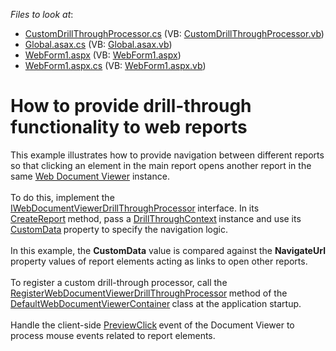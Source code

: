 <!-- default file list -->
*Files to look at*:

* [CustomDrillThroughProcessor.cs](./CS/WebApplication1/CustomDrillThroughProcessor.cs) (VB: [CustomDrillThroughProcessor.vb](./VB/WebApplication1/CustomDrillThroughProcessor.vb))
* [Global.asax.cs](./CS/WebApplication1/Global.asax.cs) (VB: [Global.asax.vb](./VB/WebApplication1/Global.asax.vb))
* [WebForm1.aspx](./CS/WebApplication1/WebForm1.aspx) (VB: [WebForm1.aspx](./VB/WebApplication1/WebForm1.aspx))
* [WebForm1.aspx.cs](./CS/WebApplication1/WebForm1.aspx.cs) (VB: [WebForm1.aspx.vb](./VB/WebApplication1/WebForm1.aspx.vb))
<!-- default file list end -->
# How to provide drill-through functionality to web reports


This example illustrates how to provide navigation between different reports so that clicking an element in the main report opens another report in the same <a href="https://documentation.devexpress.com/#XtraReports/CustomDocument17738">Web Document Viewer</a> instance.<br><br>To do this, implement the <a href="https://documentation.devexpress.com/#XtraReports/clsDevExpressXtraReportsWebWebDocumentViewerIWebDocumentViewerDrillThroughProcessortopic">IWebDocumentViewerDrillThroughProcessor</a><strong> </strong>interface. In its <a href="https://documentation.devexpress.com/#XtraReports/DevExpressXtraReportsWebWebDocumentViewerIWebDocumentViewerDrillThroughProcessor_CreateReporttopic">CreateReport</a><strong> </strong>method, pass a <a href="https://documentation.devexpress.com/#XtraReports/clsDevExpressXtraReportsWebWebDocumentViewerDrillThroughContexttopic">DrillThroughContext</a><strong> </strong>instance and use its <a href="https://documentation.devexpress.com/#XtraReports/DevExpressXtraReportsWebWebDocumentViewerDrillThroughContext_CustomDatatopic">CustomData</a><strong> </strong>property to specify the navigation logic.<br><br>In this example, the <strong>CustomData</strong> value is compared against the <strong>NavigateUrl</strong> property values of report elements acting as links to open other reports.<br><br>To register a custom drill-through processor, call the <a href="https://documentation.devexpress.com/#XtraReports/DevExpressXtraReportsWebWebDocumentViewerDefaultWebDocumentViewerContainer_RegisterWebDocumentViewerDrillThroughProcessor~T~topic">RegisterWebDocumentViewerDrillThroughProcessor</a><strong> </strong>method of the <a href="https://documentation.devexpress.com/#XtraReports/clsDevExpressXtraReportsWebWebDocumentViewerDefaultWebDocumentViewerContainertopic">DefaultWebDocumentViewerContainer</a><strong> </strong>class at the application startup.<br><br>Handle the client-side <a href="https://documentation.devexpress.com/XtraReports/DevExpress.XtraReports.Web.Scripts.ASPxClientWebDocumentViewer.PreviewClick.event">PreviewClick</a><strong> </strong>event of the Document Viewer to process mouse events related to report elements.

<br/>


